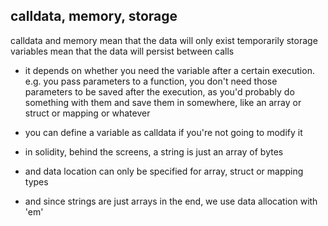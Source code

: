 ## calldata, memory, storage

calldata and memory mean that the data will only exist temporarily
storage variables mean that the data will persist between calls

- it depends on whether you need the variable after a certain execution. e.g. you pass parameters to a function, you don't need those parameters to be saved after the execution, as you'd probably do something with them and save them in somewhere, like an array or struct or mapping or whatever

- you can define a variable as calldata if you're not going to modify it
- in solidity, behind the screens, a string is just an array of bytes
- and data location can only be specified for array, struct or mapping types
- and since strings are just arrays in the end, we use data allocation with 'em'
